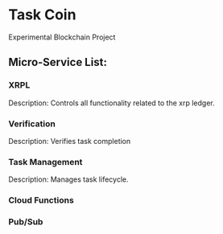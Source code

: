 # Task Coin
Experimental Blockchain Project

## Micro-Service List: 

### XRPL
Description: Controls all functionality related to the xrp ledger.

### Verification
Description: Verifies task completion

### Task Management
Description: Manages task lifecycle.

### Cloud Functions

### Pub/Sub